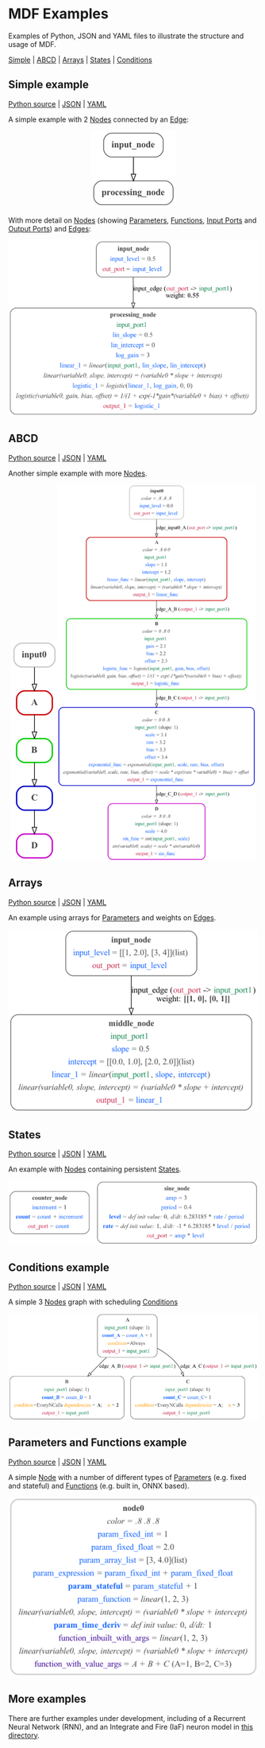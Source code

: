 # MDF Examples

Examples of Python, JSON and YAML files to illustrate the structure and usage of MDF.

[Simple](#simple) | [ABCD](#abcd) | [Arrays](#arrays) | [States](#states) | [Conditions](#conditions)

## Simple example

[Python source](simple.py) | [JSON](Simple.json) | [YAML](Simple.yaml)

A simple example with 2 [Nodes](../../docs/README.md#node) connected by an [Edge](../../docs/README.md#edge):

<p align="center"><img src="images/simple.png" alt="simple"/></p>

With more detail on [Nodes](../../docs/README.md#node) (showing [Parameters](../../docs/README.md#parameter),
 [Functions](../../docs/README.md#function), [Input Ports](../../docs/README.md#inputport) and [Output Ports](../../docs/README.md#output_port)) and [Edges](../../docs/README.md#edge):

<p align="center"><img src="images/simple_3.png" alt="simple"/></p>

## ABCD

[Python source](abcd.py) | [JSON](ABCD.json) | [YAML](ABCD.yaml)

Another simple example with more [Nodes](../../docs/README.md#node).

<p align="center"><img src="images/abcd.png" alt="abcd"/><img width="400" src="images/abcd_3.png" alt="abcd3"/></p>

## Arrays

[Python source](arrays.py) | [JSON](Arrays.json) | [YAML](Arrays.yaml)

An example using arrays for [Parameters](../../docs/README.md#parameter) and weights on [Edges](../../docs/README.md#edge).

<p align="center"><img src="images/arrays.png" alt="simple"/></p>

## States

[Python source](states.py) | [JSON](States.json) | [YAML](States.yaml)

An example with [Nodes](../../docs/README.md#node) containing persistent [States](../../docs/README.md#state).

<p align="center"><img src="images/states.png" alt="simple"/></p>


## Conditions example

[Python source](abc_conditions.py) | [JSON](abc_conditions.json) | [YAML](abc_conditions.yaml)

A simple 3 [Nodes](../../docs/README.md#node) graph with scheduling [Conditions](../../docs/README.md#condition)

<p align="center"><img src="images/abc_conditions.png" alt="simple"/></p>


## Parameters and Functions example

[Python source](params_funcs.py) | [JSON](ParametersFunctions.json) | [YAML](ParametersFunctions.yaml)

A simple [Node](../../docs/README.md#node) with a number of different types of [Parameters](../../docs/README.md#parameter) (e.g. fixed and stateful) and [Functions](../../docs/README.md#function) (e.g. built in, ONNX based).

<p align="center"><img src="images/params_funcs.png" alt="params_funcs"/></p>


## More examples

There are further examples under development, including of a Recurrent Neural Network (RNN), and an Integrate and Fire (IaF) neuron model in [this directory](RNN).
